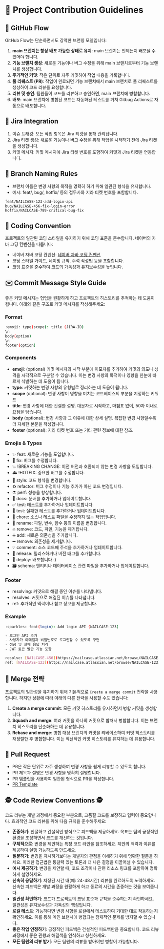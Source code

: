 # 📑 Project Contribution Guidelines

## 🚀 GitHub Flow

GitHub Flow는 단순하면서도 강력한 브랜칭 모델입니다:

1. **main 브랜치는 항상 배포 가능한 상태로 유지**: main 브랜치는 언제든지 배포될 수 있어야 합니다.
2. **기능 브랜치 생성**: 새로운 기능이나 버그 수정을 위해 main 브랜치로부터 기능 브랜치를 생성합니다.
3. **주기적인 커밋**: 작은 단위로 자주 커밋하여 작업 내용을 기록합니다.
4. **풀 리퀘스트 (PR)**: 작업이 완료되면 기능 브랜치에서 main 브랜치로 풀 리퀘스트를 생성하여 코드 리뷰를 요청합니다.
5. **리뷰 및 승인**: 팀원들이 코드를 리뷰하고 승인하면, main 브랜치에 병합합니다.
6. **배포**: main 브랜치에 병합된 코드는 자동화된 테스트를 거쳐 Gitbug Actions로 자동으로 배포합니다.

## 📝 Jira Integration

1. 이슈 트래킹: 모든 작업 항목은 Jira 티켓을 통해 관리됩니다.
2. Jira 티켓 생성: 새로운 기능이나 버그 수정을 위해 작업을 시작하기 전에 Jira 티켓을 생성합니다.
3. 커밋 메시지: 커밋 메시지에 Jira 티켓 번호를 포함하여 커밋과 Jira 티켓을 연동합니다.

## 📝 Branch Naming Rules

- 브랜치 이름은 변경 사항의 목적을 명확히 하기 위해 일관된 형식을 유지합니다.
- 예시: feat/, bug/, hotfix/ 등의 접두사와 지라 티켓 번호를 포함합니다.

```bash
feat/NAILCASE-123-add-login-api
bug/NAILCASE-456-fix-login-error
hotfix/NAILCASE-789-critical-bug-fix
```

## 🧩 Coding Convention

프로젝트의 일관된 코딩 스타일을 유지하기 위해 코딩 표준을 준수합니다. 네이버의 자바 코딩 컨벤션을 따릅니다:

- 네이버 자바 코딩 컨벤션: [네이버 자바 코딩 컨벤션](https://naver.github.io/hackday-conventions-java)
- 코딩 스타일 가이드, 네이밍 규칙, 주석 작성법 등을 포함합니다.
- 코딩 표준을 준수하여 코드의 가독성과 유지보수성을 높입니다.

## ✉️ Commit Message Style Guide

좋은 커밋 메시지는 협업을 원활하게 하고 프로젝트의 히스토리를 추적하는 데 도움이 됩니다. 아래와 같은 구조로 커밋 메시지를 작성해주세요:

### Format

```bash
:emoji: type(scope): title (JIRA-ID)
\n
body(option)
\n
footer(option)
```

### Components

- **emoji**: (optional) 커밋 메시지의 시작 부분에 이모지를 추가하여 커밋의 의도나 성격을 시각적으로 구분할 수 있습니다. 이는 변경 사항의 목적이나 영향을 한눈에 빠르게 식별하는 데 도움이 됩니다.
- **type**: 커밋하는 변경 사항의 유형별로 정리하는 데 도움이 됩니다.
- **scope** (optional): 변경 사항이 영향을 미치는 코드베이스의 부분을 지정하는 키워드
- **title**: 변경 사항에 대한 간결한 설명. 대문자로 시작하고, 마침표 없이, 50자 이내로 요점을 담습니다.
- **body** (optional): 변경 사항과 그 이유에 대한 상세 설명. 복잡한 변경 사항일수록 더 자세한 본문을 작성합니다.
- **footer** (optional): 지라 티켓 번호 또는 기타 관련 정보에 대한 참조.

### Emojis & Types

- ✨ feat: 새로운 기능을 도입합니다.
- 🐛 fix: 버그를 수정합니다.
- 💥 !BREAKING CHANGE: 이전 버전과 호환되지 않는 변경 사항을 도입합니다.
- 🚑 !HOTFIX: 중요한 버그를 수정합니다.
- 💄 style: 코드 형식을 변경합니다.
- ♻️ refactor: 버그 수정이나 기능 추가가 아닌 코드 변경입니다.
- ⚗️ perf: 성능을 향상합니다.
- 📝 docs: 문서를 추가하거나 업데이트합니다.
- ✅ test: 테스트를 추가하거나 업데이트합니다.
- 🧪 test: 실패한 테스트를 추가하거나 업데이트합니다.
- 🧹 chore: 소스나 테스트 파일을 수정하지 않는 작업입니다.
- 🔀 rename: 파일, 변수, 함수 등의 이름을 변경합니다.
- 🔥 remove: 코드, 파일, 기능을 제거합니다.
- ➕ add: 새로운 의존성을 추가합니다.
- ➖ remove: 의존성을 제거합니다.
- 💡 comment: 소스 코드에 주석을 추가하거나 업데이트합니다.
- 🔖 release: 릴리스하거나 버전 태그를 추가합니다.
- 🚀 deploy: 배포합니다 :)
- 🗃️ schema: 엔티티나 데이터베이스 관련 파일을 추가하거나 업데이트합니다.

### Footer

- resolving: 커밋으로 해결 중인 이슈를 나타냅니다.
- resolves: 커밋으로 해결된 이슈를 나타냅니다.
- ref: 추가적인 맥락이나 참고 정보를 제공합니다.

### Example

```bash
:sparkles: feat(login): Add login API (NAILCASE-123)

- 로그인 API 추가
- 사용자가 이메일과 비밀번호로 로그인할 수 있도록 구현
- 성공 및 실패 응답 처리
- JWT 토큰 발급 기능 포함

resolve: [NAILCASE-456](https://nailcase.atlassian.net/browse/NAILCASE-456)
ref: [NAILCASE-123](https://nailcase.atlassian.net/browse/NAILCASE-123)
```

## 🔀 Merge 전략

프로젝트의 일관성을 유지하기 위해 기본적으로 `Create a merge commit` 전략을 사용합니다. 하지만 상황에 따라 아래의 다른 전략을 사용할 수도 있습니다:

1. **Create a merge commit**: 모든 커밋 히스토리를 유지하면서 병합 커밋을 생성합니다.
2. **Squash and merge**: 여러 커밋을 하나의 커밋으로 합쳐서 병합합니다. 이는 브랜치 히스토리를 단순화하는 데 유용합니다.
3. **Rebase and merge**: 병합 대상 브랜치의 커밋을 리베이스하여 커밋 히스토리를 재정렬한 후 병합합니다. 이는 직선적인 커밋 히스토리를 유지하는 데 유용합니다.

## 🔄 Pull Request

- PR은 작은 단위로 자주 생성하여 변경 사항을 쉽게 리뷰할 수 있도록 합니다.
- PR 제목과 설명은 변경 사항을 명확히 설명합니다.
- PR 템플릿을 사용하여 일관된 형식으로 PR을 작성합니다.
- [PR Template](../../.github/PULL_REQUEST_TEMPLATE.md)

## 🕵️ Code Review Conventions 🕵️

코드 리뷰는 개발 과정에서 중요한 부분으로, 고품질 코드를 보장하고 협력이 중요합니다. 효과적인 코드 리뷰를 위해 다음 규칙을 준수해주세요:

- **존중하기**: 친절하고 건설적인 방식으로 피드백을 제공하세요. 목표는 팀의 긍정적인 환경을 조성하면서 코드를 개선하는 것입니다.
- **구체적으로**: 변경을 제안하는 특정 코드 라인을 참조하세요. 제안의 맥락과 이유를 제공하여 실행 가능하도록 만드세요.
- **질문하기**: 변경을 지시하기보다는 개발자의 관점을 이해하기 위해 명확한 질문을 하세요. 이러한 접근법은 통찰력 있는 토론과 더 나은 결정을 이끌어낼 수 있습니다.
- **예시 제공하기**: 변경을 제안할 때, 코드 조각이나 관련 리소스 링크를 포함하여 명확하게 설명하세요.
- **신속히 응답하기**: 지정된 시간 내(예: 24-48시간) 리뷰를 완료하도록 노력하세요. 신속한 피드백은 개발 과정을 원활하게 하고 동료의 시간을 존중하는 것을 보여줍니다.
- **일관성 확인하기**: 코드가 프로젝트의 코딩 표준과 규칙을 준수하는지 확인하세요. 일관성은 유지보수성과 가독성의 핵심입니다.
- **로컬 테스트**: 가능하다면 변경 사항을 로컬에서 테스트하여 기대한 대로 작동하는지 확인하세요. 이를 통해 메인 브랜치에 병합되는 잠재적인 문제를 방지할 수 있습니다.
- **좋은 작업 인정하기**: 긍정적인 피드백은 건설적인 피드백만큼 중요합니다. 코드 리뷰 과정에서 좋은 관행과 해결책을 인식하고 칭찬하세요.
- **모든 팀원의 리뷰 받기**: 모든 팀원의 리뷰를 받아야만 병합이 가능합니다.
